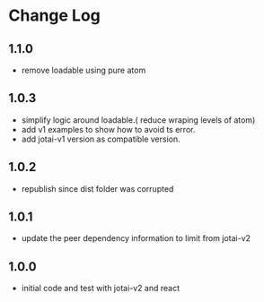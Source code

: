 # Change Log

## 1.1.0

-   remove loadable using pure atom

## 1.0.3

-   simplify logic around loadable.( reduce wraping levels of atom)
-   add v1 examples to show how to avoid ts error.
-   add jotai-v1 version as compatible version.

## 1.0.2

-   republish since dist folder was corrupted

## 1.0.1

-   update the peer dependency information to limit from jotai-v2

## 1.0.0

-   initial code and test with jotai-v2 and react
